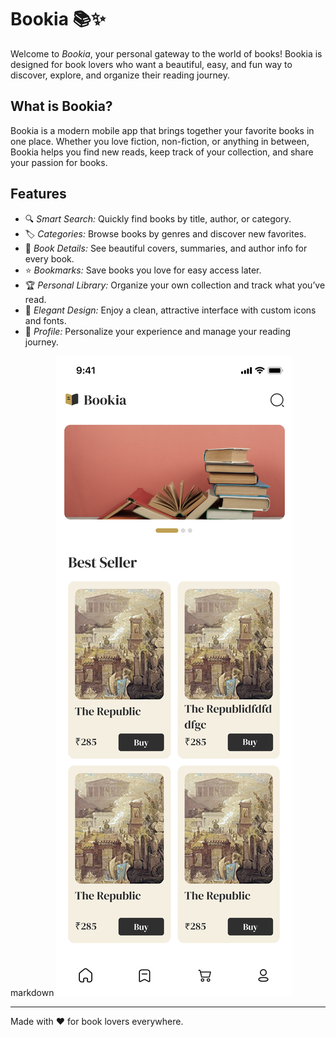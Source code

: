 # Bookia 📚✨

Welcome to *Bookia*, your personal gateway to the world of books! Bookia is designed for book lovers who want a beautiful, easy, and fun way to discover, explore, and organize their reading journey.

## What is Bookia?
Bookia is a modern mobile app that brings together your favorite books in one place. Whether you love fiction, non-fiction, or anything in between, Bookia helps you find new reads, keep track of your collection, and share your passion for books.

## Features
- 🔍 *Smart Search:* Quickly find books by title, author, or category.
- 🏷 *Categories:* Browse books by genres and discover new favorites.
- 📖 *Book Details:* See beautiful covers, summaries, and author info for every book.
- ⭐ *Bookmarks:* Save books you love for easy access later.
- 🏆 *Personal Library:* Organize your own collection and track what you’ve read.
- 🎨 *Elegant Design:* Enjoy a clean, attractive interface with custom icons and fonts.
- 👤 *Profile:* Personalize your experience and manage your reading journey.


markdown
![image alt](https://raw.githubusercontent.com/Maram-Tamer/BookiaApp/57f448da91bca4b79cbece53b9aae52405419771/Home.png)


---

Made with ❤ for book lovers everywhere.
